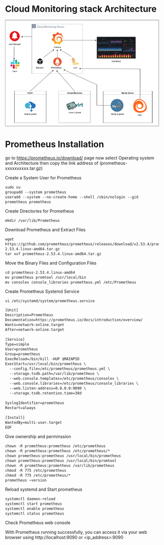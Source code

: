 # Cloud Monitoring stack Architecture 

![MonitoringStack-Architecture](./Images/monitoring-stack.png)

# Prometheus Installation
go to https://prometheus.io/download/ page now select Operating system and Architecture then copy the link address of (prometheus-xxxxxxxxxx.tar.gz)

Create a System User for Prometheus
```
sudo su
groupadd --system prometheus
useradd --system --no-create-home --shell /sbin/nologin --gid prometheus prometheus
```
Create Directories for Prometheus
```
mkdir /var/lib/Prometheus
```
Download Prometheus and Extract Files
```
wget https://github.com/prometheus/prometheus/releases/download/v2.53.4/prometheus-2.53.4.linux-amd64.tar.gz
tar xvf prometheus-2.53.4.linux-amd64.tar.gz
```
Move the Binary Files and Configuration Files
```
cd prometheus-2.53.4.linux-amd64
mv prometheus promtool /usr/local/bin
mv consoles console_libraries prometheus.yml /etc/Prometheus
```
Create Prometheus Systemd Service
```
vi /etc/systemd/system/prometheus.service
```
```
[Unit]
Description=Prometheus
Documentation=https://prometheus.io/docs/introduction/overview/
Wants=network-online.target
After=network-online.target

[Service]
Type=simple
User=prometheus
Group=prometheus
ExecReload=/bin/kill -HUP $MAINPID
ExecStart=/usr/local/bin/prometheus \
  --config.file=/etc/prometheus/prometheus.yml \
  --storage.tsdb.path=/var/lib/prometheus \
  --web.console.templates=/etc/prometheus/consoles \
  --web.console.libraries=/etc/prometheus/console_libraries \
  --web.listen-address=0.0.0.0:9090 \
  --storage.tsdb.retention.time=30d

SyslogIdentifier=prometheus
Restart=always

[Install]
WantedBy=multi-user.target
EOF
```
Give ownership and perminssion
```
chown -R prometheus:prometheus /etc/prometheus
chown -R prometheus:prometheus /etc/prometheus/*
chown prometheus:prometheus /usr/local/bin/prometheus
chown prometheus:prometheus /usr/local/bin/promtool
chown -R prometheus:prometheus /var/lib/prometheus
chmod -R 775 /etc/prometheus
chmod -R 775 /etc/prometheus/*
prometheus –version
```
Reload systemd and Start prometheus
```
systemctl daemon-reload
systemctl start prometheus
systemctl enable prometheus
systemctl status prometheus
```
Check Prometheus web console

With Prometheus running successfully, you can access it via your web browser using http://localhost:9090 or <ip_address>:9090

